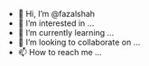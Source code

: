 - 👋 Hi, I’m @fazalshah
- 👀 I’m interested in ...
- 🌱 I’m currently learning ...
- 💞️ I’m looking to collaborate on ...
- 📫 How to reach me ...

<!---
fazalshah/fazalshah is a ✨ special ✨ repository because its `README.md` (this file) appears on your GitHub profile.
You can click the Preview link to take a look at your changes.
--->

